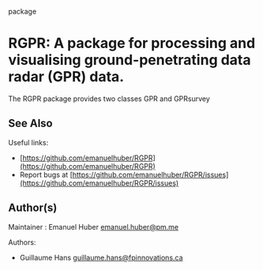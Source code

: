 package

# RGPR: A package for processing and visualising ground-penetrating data radar (GPR) data.

The RGPR package provides two classes GPR and GPRsurvey

## See Also

Useful links:

 * [https://github.com/emanuelhuber/RGPR](https://github.com/emanuelhuber/RGPR)
 * Report bugs at [https://github.com/emanuelhuber/RGPR/issues](https://github.com/emanuelhuber/RGPR/issues)

## Author(s)

Maintainer : Emanuel Huber emanuel.huber@pm.me

Authors:

 * Guillaume Hans guillaume.hans@fpinnovations.ca